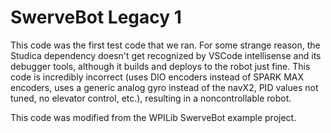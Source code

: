 # SwerveBot Legacy 1
This code was the first test code that we ran. For some strange reason, the Studica dependency doesn't get recognized by VSCode intellisense and its debugger tools, although it builds and deploys to the robot just fine. This code is incredibly incorrect (uses DIO encoders instead of SPARK MAX encoders, uses a generic analog gyro instead of the navX2, PID values not tuned, no elevator control, etc.), resulting in a noncontrollable robot.

This code was modified from the WPILib SwerveBot example project.